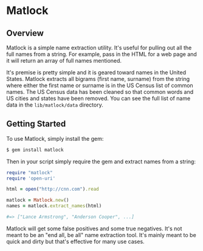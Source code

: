 Matlock
=======

## Overview

Matlock is a simple name extraction utility.
It's useful for pulling out all the full names from a string.
For example, pass in the HTML for a web page and it will return an array of full names mentioned.

It's premise is pretty simple and it is geared toward names in the United States.
Matlock extracts all bigrams (first name, surname) from the string where either the first name or surname is in the US Census list of common names.
The US Census data has been cleaned so that common words and US cities and states have been removed.
You can see the full list of name data in the `lib/matlock/data` directory.


## Getting Started

To use Matlock, simply install the gem:

```bash
$ gem install matlock
```

Then in your script simply require the gem and extract names from a string:

```ruby
require "matlock"
require 'open-uri'

html = open("http://cnn.com").read

matlock = Matlock.new()
names = matlock.extract_names(html)

#=> ["Lance Armstrong", "Anderson Cooper", ...]
```

Matlock will get some false positives and some true negatives.
It's not meant to be an "end all, be all" name extraction tool.
It's mainly meant to be quick and dirty but that's effective for many use cases.